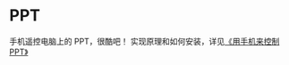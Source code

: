 PPT
===

手机遥控电脑上的 PPT，很酷吧！
实现原理和如何安装，详见[《用手机来控制PPT》](http://www.zhanxin.info/development/2013-07-19-mobile-control-ppt.html)
